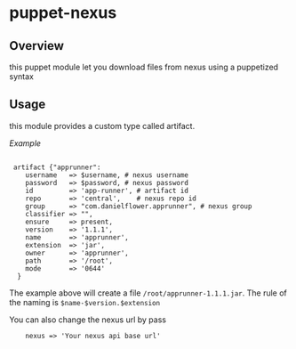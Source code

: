 # puppet-nexus

## Overview

this puppet module let you download files from nexus using a puppetized syntax

## Usage

this module provides a custom type called artifact.

*Example*

```puppet

 artifact {"apprunner":
    username   => $username, # nexus username
    password   => $password, # nexus password
    id         => 'app-runner', # artifact id
    repo       => 'central',    # nexus repo id
    group      => "com.danielflower.apprunner", # nexus group
    classifier => "",
    ensure     => present,
    version    => '1.1.1',
    name       => 'apprunner',
    extension  => 'jar',
    owner      => 'apprunner',
    path       => '/root',
    mode       => '0644'
  }
```

The example above will create a file `/root/apprunner-1.1.1.jar`. The rule of
the naming is `$name-$version.$extension`

You can also change the nexus url by pass 

```
    nexus => 'Your nexus api base url'
```

